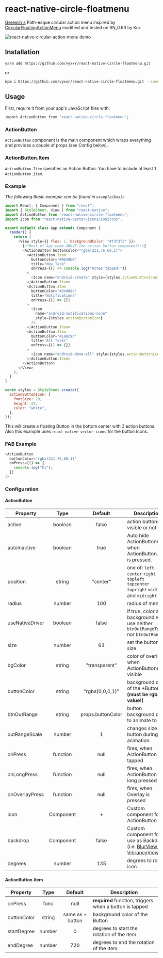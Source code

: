 # react-native-circle-floatmenu

[Geremih´s](https://github.com/geremih/react-native-circular-action-menu) Path-esque circular action menu inspired by [CircularFloatingActionMenu](https://github.com/oguzbilgener/CircularFloatingActionMenu) modified and tested on RN_0.63 by Kur.

![react-native-circular-action-menu demo](http://i.giphy.com/3o6Zt6hNHOd3kVx4aY.gif)

## Installation
```bash
yarn add https://github.com/vyxxr/react-native-circle-floatmenu.git
```
or
```bash
npm i https://github.com/vyxxr/react-native-circle-floatmenu.git --save
```

## Usage

First, require it from your app's JavaScript files with:

```bash
import ActionButton from 'react-native-circle-floatmenu';
```

### ActionButton

`ActionButton` component is the main component which wraps everything and provides a couple of props (see Config below).

### ActionButton.Item

`ActionButton.Item` specifies an Action Button. You have to include at least 1 `ActionButton.Item`.

### Example

_The following Basic example can be found in `example/Basic`._

```js
import React, { Component } from "react";
import { StyleSheet, View } from "react-native";
import ActionButton from "react-native-circle-floatmenu";
import Icon from "react-native-vector-icons/Ionicons";

export default class App extends Component {
  render() {
    return (
      <View style={{ flex: 1, backgroundColor: "#f3f3f3" }}>
        {/*Rest of App come ABOVE the action button component!*/}
        <ActionButton buttonColor="rgba(231,76,60,1)">
          <ActionButton.Item
            buttonColor="#9b59b6"
            title="New Task"
            onPress={() => console.log("notes tapped!")}
          >
            <Icon name="android-create" style={styles.actionButtonIcon} />
          </ActionButton.Item>
          <ActionButton.Item
            buttonColor="#3498db"
            title="Notifications"
            onPress={() => {}}
          >
            <Icon
              name="android-notifications-none"
              style={styles.actionButtonIcon}
            />
          </ActionButton.Item>
          <ActionButton.Item
            buttonColor="#1abc9c"
            title="All Tasks"
            onPress={() => {}}
          >
            <Icon name="android-done-all" style={styles.actionButtonIcon} />
          </ActionButton.Item>
        </ActionButton>
      </View>
    );
  }
}

const styles = StyleSheet.create({
  actionButtonIcon: {
    fontSize: 20,
    height: 22,
    color: "white",
  },
});
```

This will create a floating Button in the bottom center with 3 action buttons.
Also this example uses `react-native-vector-icons` for the button Icons.

### FAB Example

```js
<ActionButton
  buttonColor="rgba(231,76,60,1)"
  onPress={() => {
    console.log("hi");
  }}
/>
```

### Configuration

#### ActionButton

| Property       |   Type    |      Default      | Description |
| -------------- | :-------: | :---------------: | ------------------- |
| active         |  boolean  |       false       | action buttons visible or not |
| autoInactive   |  boolean  |       true        | Auto hide ActionButtons when ActionButton.Item is pressed. |
| position       |  string   |     "center"      | one of: `left` `center` `right` `topleft` `topcenter` `topright` `midleft` and `midright` |
| radius         |  number   |        100        | radius of menu |
| useNativeDriver | boolean  |       false       | if true, color and background will use neither `btnOutRangeTxt` nor `btnOutRange` |
| size           |  number   |         63        | set the button size |
| bgColor        |  string   |   "transparent"   | color of overlay when ActionButtons are visible |
| buttonColor    |  string   |  "rgba(0,0,0,1)"  | background color of the +Button **(must be rgba value!)** |
| btnOutRange    |  string   | props.buttonColor | button background color to animate to |
| outRangeScale  |  number   |         1         | changes size of button during animation |
| onPress        | function  |       null        | fires, when ActionButton is tapped |
| onLongPress    | function  |       null        | fires, when ActionButton is long pressed |
| onOverlayPress | function  |       null        | fires, when Overlay is pressed |
| icon           | Component |         +         | Custom component for ActionButton Icon |
| backdrop       | Component |       false       | Custom component for use as Backdrop (i.e. [BlurView](https://github.com/react-native-fellowship/react-native-blur#blur-view), [VibrancyView](https://github.com/react-native-fellowship/react-native-blur#vibrancy-view)) |
| degrees        |  number   |        135        | degrees to rotate icon |

#### ActionButton.Item

| Property    |  Type  |     Default      | Description                                             |
| ----------- | :----: | :--------------: | ------------------------------------------------------- |
| onPress     |  func  |       null       | **required** function, triggers when a button is tapped |
| buttonColor | string | same as + button | background color of the Button                          |
| startDegree | number |        0         | degrees to start the rotation of the Item               |
| endDegree   | number |       720        | degrees to end the rotation of the Item                 |
